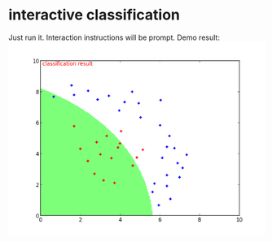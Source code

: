 # interactive classification

Just run it. Interaction instructions will be prompt. Demo result:
![demo](demo-result.png)
